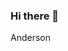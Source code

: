 ### Hi there 👋

<!--
**Anderson68-chale/Anderson68-chale** is a ✨ _special_ ✨ repository because its `README.md` (this file) appears on your GitHub profile.

Here are some ideas to get you started:

- 🔭 I’m currently working on web development and security 
- 🌱 I’m currently learning angular, node js and hacking 
- 👯 I’m looking to collaborate on charity 
- 🤔 I’m looking for help with software developers and hackers
- 💬 Ask me about web 
- 📫 How to reach me:mkakarianderson68@gmail.com
- 😄 Pronouns: ...
- ⚡ Fun fact: 
-->
Anderson 
